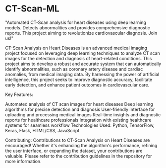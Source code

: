 # CT-Scan-ML
"Automated CT-Scan analysis for heart diseases using deep learning models. Detects abnormalities and provides comprehensive diagnostic reports. This project aiming to revolutionize cardiovascular diagnosis. Join us!"

CT-Scan Analysis on Heart Diseases is an advanced medical imaging project focused on leveraging deep learning techniques to analyze CT scan images for the detection and diagnosis of heart-related conditions. This project aims to develop a robust and accurate system that can automatically identify abnormalities, such as coronary artery disease and cardiac anomalies, from medical imaging data. By harnessing the power of artificial intelligence, this project seeks to improve diagnostic accuracy, facilitate early detection, and enhance patient outcomes in cardiovascular care.

Key Features:

Automated analysis of CT scan images for heart diseases
Deep learning algorithms for precise detection and diagnosis
User-friendly interface for uploading and processing medical images
Real-time insights and diagnostic reports for healthcare professionals
Integration with existing healthcare systems for seamless workflow
Technologies Used:
Python, TensorFlow, Keras, Flask, HTML/CSS, JavaScript

Contributing:
Contributions to CT-Scan Analysis on Heart Diseases are encouraged! Whether it's enhancing the algorithm's performance, refining the user interface, or expanding the dataset, your contributions are valuable. Please refer to the contribution guidelines in the repository for more information.
